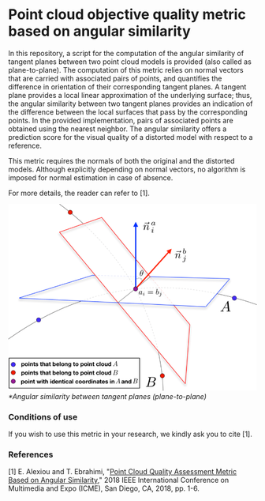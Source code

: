 
# Point cloud objective quality metric based on angular similarity


In this repository, a script for the computation of the angular similarity of tangent planes between two point cloud models is provided (also called as plane-to-plane). The computation of this metric relies on normal vectors that are carried with associated pairs of points, and quantifies the difference in orientation of their corresponding tangent planes. A tangent plane provides a local linear approximation of the underlying surface; thus, the angular similarity between two tangent planes provides an indication of the difference between the local surfaces that pass by the corresponding points. In the provided implementation, pairs of associated points are obtained using the nearest neighbor. The angular similarity offers a prediction score for the visual quality of a distorted model with respect to a reference.

This metric requires the normals of both the original and the distorted models. Although explicitly depending on normal vectors, no algorithm is imposed for normal estimation in case of absence.

For more details, the reader can refer to [1].

![alt text](/docs/plane_to_plane.png)
*\*Angular similarity between tangent planes (plane-to-plane)*


### Conditions of use

If you wish to use this metric in your research, we kindly ask you to cite [1].


### References

[1] E. Alexiou and T. Ebrahimi, "[Point Cloud Quality Assessment Metric Based on Angular Similarity](https://ieeexplore.ieee.org/document/8486512)," 2018 IEEE International Conference on Multimedia and Expo (ICME), San Diego, CA, 2018, pp. 1-6.
